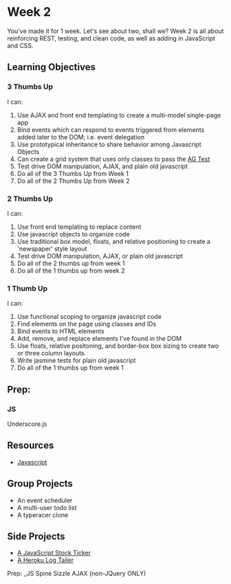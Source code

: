 # Week 2
You've made it for 1 week. Let's see about two, shall we? Week 2 is all about
reinforcing REST, testing, and clean code, as well as adding in JavaScript and
CSS.

## Learning Objectives

### 3 Thumbs Up
I can:

1. Use AJAX and front end templating to create a multi-model single-page app
2. Bind events which can respond to events triggered from elements added later
   to the DOM; i.e. event delegation
3. Use prototypical inheritance to share behavior among Javascript Objects
4. Can create a grid system that uses only classes to pass the [AG
   Test](http://oocss.org/grids_docs.html)
4. Test drive DOM manipulation, AJAX, and plain old javascript
5. Do all of the 3 Thumbs Up from Week 1
6. Do all of the 2 Thumbs Up from Week 2

### 2 Thumbs Up
I can:

1. Use front end templating to replace content
2. Use javascript objects to organize code
3. Use traditional box model, floats, and relative positioning to create a
   'newspaper' style layout
4. Test drive DOM manipulation, AJAX, or plain old javascript
5. Do all of the 2 thumbs up from week 1
6. Do all of the 1 thumbs up from week 2


### 1 Thumb Up
I can:

1. Use functional scoping to organize javascript code
2. Find elements on the page using classes and IDs
2. Bind events to HTML elements
3. Add, remove, and replace elements I've found in the DOM
4. Use floats, relative positoning, and border-box box sizing to create two or
   three column layouts.
5. Write jasmine tests for plain old javascript
6. Do all of the 1 thumbs up from week 1

## Prep:
### JS
Underscore.js

## Resources
* [Javascript](resources/javascript.md)

## Group Projects
* An event scheduler
* A multi-user todo list
* A typeracer clone

## Side Projects
* [A JavaScript Stock Ticker](projects/stockticker.md)
* [A Heroku Log Tailer](projects/log_tailer.md)

Prep:
_JS
Spine
Sizzle
AJAX (non-JQuery ONLY)
